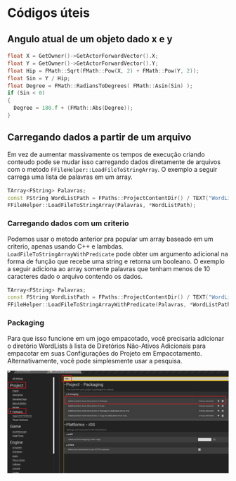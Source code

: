 # Códigos úteis
## Angulo atual de um objeto dado x e y
```c++
float X = GetOwner()->GetActorForwardVector().X;
float Y = GetOwner()->GetActorForwardVector().Y;
float Hip = FMath::Sqrt(FMath::Pow(X, 2) + FMath::Pow(Y, 2));
float Sin = Y / Hip;
float Degree = FMath::RadiansToDegrees( FMath::Asin(Sin) );
if (Sin < 0)
{
  Degree = 180.f + (FMath::Abs(Degree));
}
```

## Carregando dados a partir de um arquivo
Em vez de aumentar massivamente os tempos de execução criando conteudo pode se mudar isso carregando dados diretamente de arquivos com o metodo `FFileHelper::LoadFileToStringArray`. O exemplo a seguir carrega uma lista de palavras em um array.
```c++
TArray<FString> Palavras;
const FString WordListPath = FPaths::ProjectContentDir() / TEXT("WordLists/HiddenWordList.txt");
FFileHelper::LoadFileToStringArray(Palavras, *WordListPath);
```
### Carregando dados com um criterio
Podemos usar o metodo anterior pra popular um array baseado em um criterio, apenas usando C++ e lambdas. `LoadFileToStringArrayWithPredicate` pode obter um argumento adicional na forma de função que recebe uma string e retorna um booleano. O exemplo a seguir adiciona ao array somente palavras que tenham menos de 10 caracteres dado o arquivo contendo os dados.
```c++
TArray<FString> Palavras;
const FString WordListPath = FPaths::ProjectContentDir() / TEXT("WordLists/HiddenWordList.txt");
FFileHelper::LoadFileToStringArrayWithPredicate(Palavras, *WordListPath, [](const FString& Word) { return Word.Len() < 10; });
```


### Packaging
Para que isso funcione em um jogo empacotado, você precisaria adicionar o diretório WordLists à lista de Diretórios Não-Ativos Adicionais para empacotar em suas Configurações do Projeto em Empacotamento. Alternativamente, você pode simplesmente usar a pesquisa.
<div align='center'>
  <img src="images/7.png">
</div>
